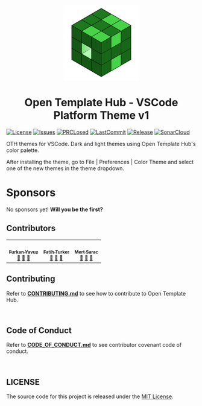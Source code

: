 <p align="center">
   <a href="https://opentemplatehub.com">
    <img src="https://raw.githubusercontent.com/open-template-hub/open-template-hub.github.io/master/assets/logo/brand-logo.png" alt="Logo" width=200>
  </a>
</p>

<h1 align="center">
Open Template Hub - VSCode Platform Theme v1
</h1>

[![License](https://img.shields.io/github/license/open-template-hub/oth-vscode-theme-plugin?color=43b043&style=for-the-badge)](LICENSE)
[![Issues](https://img.shields.io/github/issues/open-template-hub/oth-vscode-theme-plugin?color=43b043&style=for-the-badge)](https://github.com/open-template-hub/oth-vscode-theme-plugin/issues)
[![PRCLosed](https://img.shields.io/github/issues-pr-closed-raw/open-template-hub/oth-vscode-theme-plugin?color=43b043&style=for-the-badge)](https://github.com/open-template-hub/oth-vscode-theme-plugin/pulls?q=is%3Apr+is%3Aclosed)
[![LastCommit](https://img.shields.io/github/last-commit/open-template-hub/oth-vscode-theme-plugin?color=43b043&style=for-the-badge)](https://github.com/open-template-hub/oth-vscode-theme-plugin/commits/main)
[![Release](https://img.shields.io/github/release/open-template-hub/oth-vscode-theme-plugin?include_prereleases&color=43b043&style=for-the-badge)](https://github.com/open-template-hub/oth-vscode-theme-plugin/releases)
[![SonarCloud](https://img.shields.io/sonar/quality_gate/open-template-hub_oth-vscode-theme-plugin?server=https%3A%2F%2Fsonarcloud.io&label=Sonar%20Cloud&style=for-the-badge&logo=sonarcloud)](https://sonarcloud.io/dashboard?id=open-template-hub_oth-vscode-theme-plugin)


<!-- Plugin description -->
OTH themes for VSCode. Dark and light themes using Open Template Hub's color palette.

After installing the theme, go to File | Preferences | Color Theme and select one of the new themes in the theme dropdown.

<!-- Plugin description end -->

# Sponsors

No sponsors yet! **Will you be the first?**

## Contributors

<!-- ALL-CONTRIBUTORS-LIST:START - Do not remove or modify this section -->
<!-- prettier-ignore-start -->
<!-- markdownlint-disable -->
<table>
  <tr>
    <td align="center"><a href="https://github.com/furknyavuz"><img src="https://avatars0.githubusercontent.com/u/2248168?s=460&u=435ef6ade0785a7a135ce56cae751fb3ade1d126&v=4" width="100px;" alt=""/><br /><sub><b>Furkan Yavuz</b></sub></a><br /><a href="https://github.com/open-template-hub/oth-vscode-theme-plugin/issues/created_by/furknyavuz" title="Answering Questions">💬</a> <a href="https://github.com/open-template-hub/oth-vscode-theme-plugin/commits?author=furknyavuz" title="Documentation">📖</a> <a href="https://github.com/open-template-hub/oth-vscode-theme-plugin/pulls?q=is%3Apr+reviewed-by%3Afurknyavuz" title="Reviewed Pull Requests">👀</a></td>
    <td align="center"><a href="https://github.com/fatihturker"><img src="https://avatars1.githubusercontent.com/u/2202179?s=460&u=261b1129e7106c067783cb022ab9999aad833bdc&v=4" width="100px;" alt=""/><br /><sub><b>Fatih Turker</b></sub></a><br /><a href="https://github.com/open-template-hub/oth-vscode-theme-plugin/issues/created_by/fatihturker" title="Answering Questions">💬</a> <a href="https://github.com/open-template-hub/oth-vscode-theme-plugin/commits?author=fatihturker" title="Documentation">📖</a> <a href="https://github.com/open-template-hub/oth-vscode-theme-plugin/pulls?q=is%3Apr+reviewed-by%3Afatihturker" title="Reviewed Pull Requests">👀</a></td>
    <td align="center"><a href="https://github.com/mertlsarac"><img src="https://avatars1.githubusercontent.com/u/38442589?s=400&u=aa3cda11724fc297a0bfa6beb35c9be81687cf3c&v=4" width="100px;" alt=""/><br /><sub><b>Mert Sarac</b></sub></a><br /><a href="https://github.com/open-template-hub/oth-vscode-theme-plugin/issues/created_by/mertlsarac" title="Answering Questions">💬</a> <a href="https://github.com/open-template-hub/oth-vscode-theme-plugin/commits?author=mertlsarac" title="Documentation">📖</a> <a href="https://github.com/open-template-hub/oth-vscode-theme-plugin/pulls?q=is%3Apr+reviewed-by%3Amertlsarac" title="Reviewed Pull Requests">👀</a></td>
  </tr>
</table>

<!-- markdownlint-enable -->
<!-- prettier-ignore-end -->

<!-- ALL-CONTRIBUTORS-LIST:END -->

## Contributing

Refer to **[CONTRIBUTING.md](https://github.com/open-template-hub/.github/blob/master/docs/CONTRIBUTING.md)** to see how to contribute to Open Template Hub.

<br/>

## Code of Conduct

Refer to **[CODE_OF_CONDUCT.md](https://github.com/open-template-hub/.github/blob/master/docs/CODE_OF_CONDUCT.md)** to see contributor covenant code of conduct.

<br/>

## LICENSE

The source code for this project is released under the [MIT License](LICENSE).


